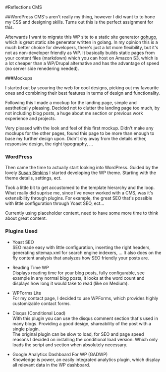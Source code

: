 #Reflections CMS

##WordPress
 CMS's aren't really my thing, however I did want to to hone my CSS and designing skills. 
 Turns out this is the perfect assignment for this.   
  
  Afterwards I want to migrate this WP site to a static site generator [gohugo](https://gohugo.io/), which is great static site generator written in golang. In my opinion this is a much better choice for developers, there's just a lot more flexibility, but it's not as non-developer friendly as WP.
  It basically builds static pages from your content files (markdown) which you can host on Amazon S3, which is a lot cheaper than a WP/Drupal alternative and has the advantage of speed (no server side renedering needed).
  
  ###Mockups
 
 I started out by scouring the web for cool designs, picking out my favourite ones and combining their best features in  terms of design and functionality.  
 
 Following this I made a mockup for the landing page, simple and aesthetically pleasing. Decided not to clutter the landing page too much, by not including blog posts, a huge about me section or previous work experience and projects.
 
 
 Very pleased with the look and feel of this first mockup. Didn't make any mockups for the other pages, found this page to be more than enough to base my further design upon.
 Didn't shy away from the details either, responsive design, the right typography, ...
 
 
### WordPress
Then came the time to actually start looking into WordPress. Guided by the lovely [Susan  Simkins](https://app.pluralsight.com/library/courses/wordpress-custom-theme-development/table-of-contents) I started developing the WP theme. 
Starting with the theme details, settings, ect.   

Took a little bit to get accustomed to the template hierarchy and the loop. What really did suprise me, since I've never worked with a CMS, was it's extensibility through plugins. For example, the great SEO that's possible with little configuration through Yoast SEO, ect...   

Currently using placeholder content, need to have some more time to think about great content.

### Plugins Used

- Yoast SEO   
SEO made easy with little configuration, inserting the right headers, generating sitemap.xml for search engine indexers, ... It also does on the fly content analysis that analyzes how SEO friendly your posts are.     

- Reading Time WP   
Displays reading time for your blog posts, fully configurable, see example in any normal blog posts, it looks at the word count and displays how long it would take to read (like on Medium).     

- WPForms Lite   
For my contact page, I decided to use WPForms, which provides highly customizable contact forms.   
   
- Disqus (Conditional Load)   
With this plugin you can use the disqus comment section that's used in many blogs. Providing a good design, shareability of the post with a single plugin.   
The original plugin can be slow to load, for SEO and page speed reasons I decided on installing the conditional load version. Which only loads the script and section when absolutely necessary.     

- Google Analytics Dashboard For WP (GADWP)   
Knowledge is power, an easily integrated analytics plugin, which display all relevant data in the WP dashboard. 


